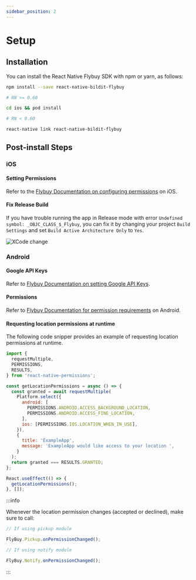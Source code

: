 ```yaml
---
sidebar_position: 2
---
```


# Setup

## Installation

You can install the React Native Flybuy SDK with npm or yarn, as follows:

```bash npm2yarn
npm install --save react-native-bildit-flybuy

# RN >= 0.60

cd ios && pod install

# RN < 0.60

react-native link react-native-bildit-flybuy
```

## Post-install Steps

### iOS

#### Setting Permissions

Refer to the [Flybuy Documentation on configuring permissions](https://www.radiusnetworks.com/developers/flybuy/#/sdk-2.0/ios?id=setting-permissions) on iOS.

#### Fix Release Build

If you have trouble running the app in Release mode with error `Undefined symbol: _OBJC_CLASS_$_Flybuy`, you can fix it by changing your project `Build Settings` and set `Build Active Architecture Only` to `Yes`.

![XCode change](https://user-images.githubusercontent.com/2896774/144399782-46089446-0441-46e8-aa49-3865374bf2cf.png)

### Android

#### Google API Keys

Refer to [Flybuy Documentation on setting Google API Keys](https://www.radiusnetworks.com/developers/flybuy/#/sdk-2.0/android?id=google-api-keys).

#### Permissions

Refer to [Flybuy Documentation for permission requirements](https://www.radiusnetworks.com/developers/flybuy/#/sdk-2.0/android?id=setting-permissions) on Android.

#### Requesting location permissions at runtime

The following code snipper provides an example of requesting location permissions at runtime.

```js
import {
  requestMultiple,
  PERMISSIONS,
  RESULTS,
} from 'react-native-permissions';

const getLocationPermissions = async () => {
  const granted = await requestMultiple(
    Platform.select({
      android: [
        PERMISSIONS.ANDROID.ACCESS_BACKGROUND_LOCATION,
        PERMISSIONS.ANDROID.ACCESS_FINE_LOCATION,
      ],
      ios: [PERMISSIONS.IOS.LOCATION_WHEN_IN_USE],
    }),
    {
      title: 'ExampleApp',
      message: 'ExampleApp would like access to your location ',
    }
  );
  return granted === RESULTS.GRANTED;
};

React.useEffect(() => {
  getLocationPermissions();
}, []);
```

:::info

Whenever the location permission changes (accepted or declined), make sure to call:

```js
// If using pickup module

FlyBuy.Pickup.onPermissionChanged();

// If using notify module

FlyBuy.Notify.onPermissionChanged();
```

:::

